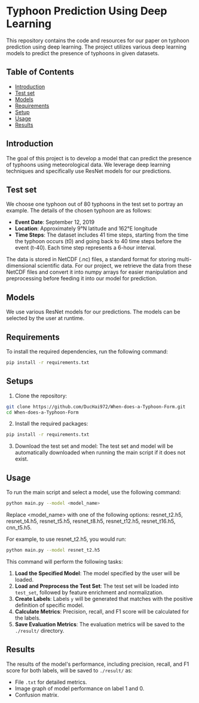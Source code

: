 # Typhoon Prediction Using Deep Learning

This repository contains the code and resources for our paper on typhoon prediction using deep learning. The project utilizes various deep learning models to predict the presence of typhoons in given datasets.

## Table of Contents

- [Introduction](#introduction)
- [Test set](#test-set)
- [Models](#models)
- [Requirements](#requirements)
- [Setup](#setup)
- [Usage](#usage)
- [Results](#results)

## Introduction

The goal of this project is to develop a model that can predict the presence of typhoons using meteorological data. We leverage deep learning techniques and specifically use ResNet models for our predictions.

## Test set

We choose one typhoon out of 80 typhoons in the test set to portray an example. The details of the chosen typhoon are as follows:

- **Event Date**: September 12, 2019
- **Location**: Approximately 9°N latitude and 162°E longitude
- **Time Steps**: The dataset includes 41 time steps, starting from the time the typhoon occurs (t0) and going back to 40 time steps before the event (t-40). Each time step represents a 6-hour interval.

The data is stored in NetCDF (.nc) files, a standard format for storing multi-dimensional scientific data. For our project, we retrieve the data from these NetCDF files and convert it into numpy arrays for easier manipulation and preprocessing before feeding it into our model for prediction.

## Models

We use various ResNet models for our predictions. The models can be selected by the user at runtime.

## Requirements

To install the required dependencies, run the following command:

```bash
pip install -r requirements.txt
```

## Setups
1. Clone the repository:
```bash
git clone https://github.com/DucHai972/When-does-a-Typhoon-Form.git
cd When-does-a-Typhoon-Form
```

2. Install the required packages:
```bash
pip install -r requirements.txt
```

3. Download the test set and model:
The test set and model will be automatically downloaded when running the main script if it does not exist.

## Usage
To run the main script and select a model, use the following command:
```bash
python main.py --model <model_name>
```
Replace <model_name> with one of the following options:
resnet_t2.h5,
resnet_t4.h5,
resnet_t5.h5,
resnet_t8.h5,
resnet_t12.h5,
resnet_t16.h5,
cnn_t5.h5.

For example, to use resnet_t2.h5, you would run:
```bash
python main.py --model resnet_t2.h5
```

This command will perform the following tasks:

1. **Load the Specified Model**: The model specified by the user will be loaded.
2. **Load and Preprocess the Test Set**: The test set will be loaded into `test_set`, followed by feature enrichment and normalization.
3. **Create Labels**: Labels `y` will be generated that matches with the positive definition of specific model.
4. **Calculate Metrics**: Precision, recall, and F1 score will be calculated for the labels.
5. **Save Evaluation Metrics**: The evaluation metrics will be saved to the `./result/` directory.

## Results
The results of the model's performance, including precision, recall, and F1 score for both labels, will be saved to `./result/` as:
- File `.txt` for detailed metrics.
- Image graph of model performance on label 1 and 0.
- Confusion matrix.

